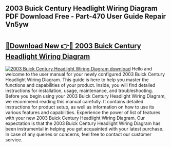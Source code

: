 ## 2003 Buick Century Headlight Wiring Diagram PDF Download Free - Part-470 User Guide Repair Vn5yw

# <h2><a href="http://dfj9xdz.blite.top/?on=2003+Buick+Century+Headlight+Wiring+Diagram">🔗Download New 👉🔴 2003 Buick Century Headlight Wiring Diagram</a></h2>

[![2003 Buick Century Headlight Wiring Diagram download](https://i.imgur.com/lujVjoI.png)](http://dfj9xdz.blite.top/?on=2003+Buick+Century+Headlight+Wiring+Diagram)
Hello and welcome to the user manual for your newly configured 2003 Buick Century Headlight Wiring Diagram. This guide is here to help you master the functions and capabilities of your product. Inside, you will find detailed instructions for installation, usage, maintenance, and troubleshooting. Before you begin using your 2003 Buick Century Headlight Wiring Diagram, we recommend reading this manual carefully. It contains detailed instructions for product setup, as well as information on how to use its various features and capabilities. Experience the power of list of features with your new 2003 Buick Century Headlight Wiring Diagram. Our expectation is that the 2003 Buick Century Headlight Wiring Diagram has been instrumental in helping you get acquainted with your latest purchase. In case of any queries or concerns, feel free to contact our customer service.
